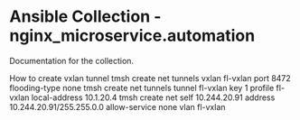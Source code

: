 # Ansible Collection - nginx_microservice.automation

Documentation for the collection.




How to create vxlan tunnel
tmsh create net tunnels vxlan fl-vxlan port 8472 flooding-type none
tmsh create net tunnels tunnel fl-vxlan key 1 profile fl-vxlan local-address 10.1.20.4
tmsh create net self 10.244.20.91 address 10.244.20.91/255.255.0.0 allow-service none vlan fl-vxlan

